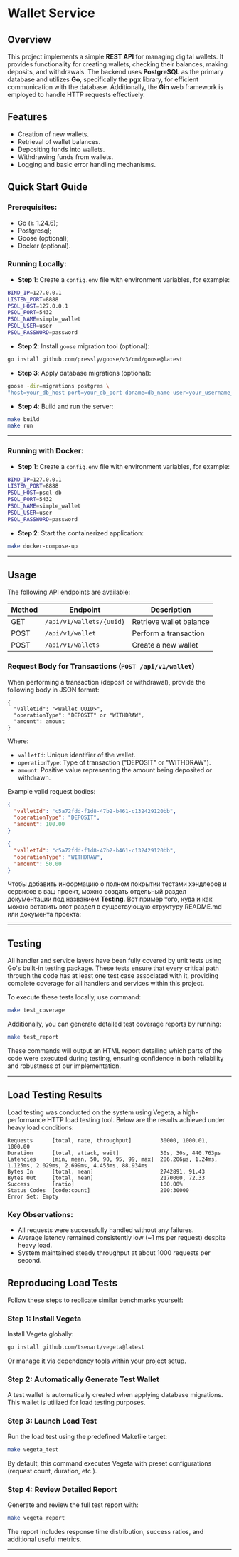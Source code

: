 # Wallet Service

## Overview

This project implements a simple **REST API** for managing digital wallets. It provides functionality for creating wallets, checking their balances, making deposits, and withdrawals. The backend uses **PostgreSQL** as the primary database and utilizes **Go**, specifically the **pgx** library, for efficient communication with the database. Additionally, the **Gin** web framework is employed to handle HTTP requests effectively.

## Features

- Creation of new wallets.
- Retrieval of wallet balances.
- Depositing funds into wallets.
- Withdrawing funds from wallets.
- Logging and basic error handling mechanisms.

## Quick Start Guide

### Prerequisites:
- Go (≥ 1.24.6);
- Postgresql;
- Goose (optional);
- Docker (optional).

### Running Locally:

- **Step 1**: Create a `config.env` file with environment variables, for example:

```bash
BIND_IP=127.0.0.1
LISTEN_PORT=8888
PSQL_HOST=127.0.0.1
PSQL_PORT=5432
PSQL_NAME=simple_wallet
PSQL_USER=user
PSQL_PASSWORD=password
```

- **Step 2**: Install `goose` migration tool (optional):

```bash
go install github.com/pressly/goose/v3/cmd/goose@latest
```

- **Step 3**: Apply database migrations (optional):

```bash
goose -dir=migrations postgres \
"host=your_db_host port=your_db_port dbname=db_name user=your_username_here password=your_password_here sslmode=disable" up
```

- **Step 4**: Build and run the server:

```bash
make build
make run
```

---

### Running with Docker:

- **Step 1**: Create a `config.env` file with environment variables, for example:

```bash
BIND_IP=127.0.0.1
LISTEN_PORT=8888
PSQL_HOST=psql-db
PSQL_PORT=5432
PSQL_NAME=simple_wallet
PSQL_USER=user
PSQL_PASSWORD=password
```

- **Step 2**: Start the containerized application:

```bash
make docker-compose-up
```

---

## Usage

The following API endpoints are available:

| Method | Endpoint                   | Description                               |
|--------|----------------------------|-------------------------------------------|
| GET    | `/api/v1/wallets/{uuid}`   | Retrieve wallet balance                    |
| POST   | `/api/v1/wallet`           | Perform a transaction                     |
| POST   | `/api/v1/wallets`          | Create a new wallet                       |

### Request Body for Transactions (`POST /api/v1/wallet`)

When performing a transaction (deposit or withdrawal), provide the following body in JSON format:

```
{
  "valletId": "<Wallet UUID>",
  "operationType": "DEPOSIT" or "WITHDRAW",
  "amount": amount
}
```

Where:

- `valletId`: Unique identifier of the wallet.
- `operationType`: Type of transaction ("DEPOSIT" or "WITHDRAW").
- `amount`: Positive value representing the amount being deposited or withdrawn.

Example valid request bodies:

```json
{
  "valletId": "c5a72fdd-f1d8-47b2-b461-c132429120bb",
  "operationType": "DEPOSIT",
  "amount": 100.00
}
```

```json
{
  "valletId": "c5a72fdd-f1d8-47b2-b461-c132429120bb",
  "operationType": "WITHDRAW",
  "amount": 50.00
}
```

Чтобы добавить информацию о полном покрытии тестами хэндлеров и сервисов в ваш проект, можно создать отдельный раздел документации под названием **Testing**. Вот пример того, куда и как можно вставить этот раздел в существующую структуру README.md или документа проекта:

---

## Testing

All handler and service layers have been fully covered by unit tests using Go's built-in testing package. These tests ensure that every critical path through the code has at least one test case associated with it, providing complete coverage for all handlers and services within this project.

To execute these tests locally, use command:

```bash
make test_coverage
```

Additionally, you can generate detailed test coverage reports by running:

```bash
make test_report
```

These commands will output an HTML report detailing which parts of the code were executed during testing, ensuring confidence in both reliability and robustness of our implementation.

---

## Load Testing Results

Load testing was conducted on the system using Vegeta, a high-performance HTTP load testing tool. Below are the results achieved under heavy load conditions:

```shell
Requests      [total, rate, throughput]         30000, 1000.01, 1000.00
Duration      [total, attack, wait]             30s, 30s, 440.763µs
Latencies     [min, mean, 50, 90, 95, 99, max]  286.206µs, 1.24ms, 1.125ms, 2.029ms, 2.699ms, 4.453ms, 88.934ms
Bytes In      [total, mean]                     2742891, 91.43
Bytes Out     [total, mean]                     2170000, 72.33
Success       [ratio]                           100.00%
Status Codes  [code:count]                      200:30000
Error Set: Empty
```

### Key Observations:
- All requests were successfully handled without any failures.
- Average latency remained consistently low (~1 ms per request) despite heavy load.
- System maintained steady throughput at about 1000 requests per second.

## Reproducing Load Tests

Follow these steps to replicate similar benchmarks yourself:

### Step 1: Install Vegeta

Install Vegeta globally:

```bash
go install github.com/tsenart/vegeta@latest
```

Or manage it via dependency tools within your project setup.

### Step 2: Automatically Generate Test Wallet

A test wallet is automatically created when applying database migrations. This wallet is utilized for load testing purposes.

### Step 3: Launch Load Test

Run the load test using the predefined Makefile target:

```bash
make vegeta_test
```

By default, this command executes Vegeta with preset configurations (request count, duration, etc.).

### Step 4: Review Detailed Report

Generate and review the full test report with:

```bash
make vegeta_report
```

The report includes response time distribution, success ratios, and additional useful metrics.

---
